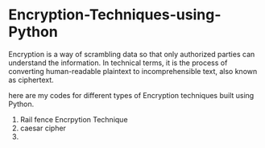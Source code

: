 # Encryption-Techniques-using-Python

Encryption is a way of scrambling data so that only authorized parties can understand the information. 
In technical terms, it is the process of converting human-readable plaintext to incomprehensible text, also known as ciphertext.

here are my codes for different types of Encryption techniques built using Python.

1. Rail fence Encrpytion Technique
2. caesar cipher 
3.
